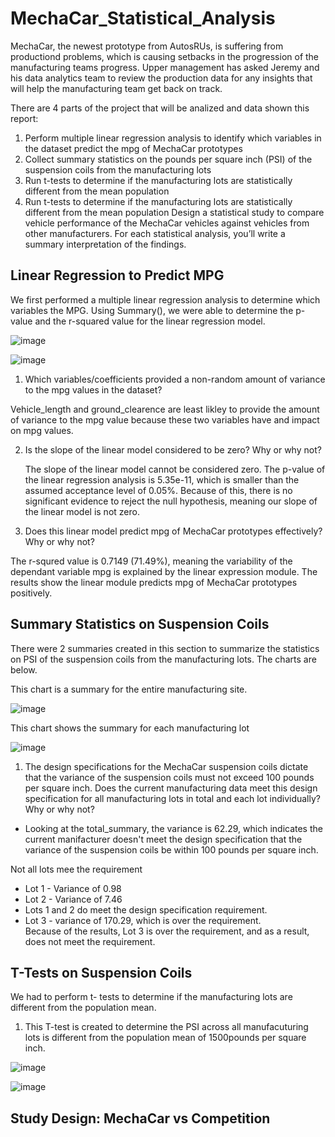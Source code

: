 # MechaCar_Statistical_Analysis

MechaCar, the newest prototype from AutosRUs, is suffering from productiond problems, which is causing setbacks in the progression of the manufacturing teams progress. Upper management has asked Jeremy and his data analytics team to review the production data for any insights that will help the manufacturing team get back on track.

There are 4 parts of the project that will be analized and data shown this report:

 1. Perform multiple linear regression analysis to identify which variables in the dataset predict the mpg of MechaCar prototypes
 2. Collect summary statistics on the pounds per square inch (PSI) of the suspension coils from the manufacturing lots
 3. Run t-tests to determine if the manufacturing lots are statistically different from the mean population
 4. Run t-tests to determine if the manufacturing lots are statistically different from the mean population
Design a statistical study to compare vehicle performance of the MechaCar vehicles against vehicles from other manufacturers. For each statistical analysis, you’ll write a summary interpretation of the findings.

## Linear Regression to Predict MPG

  We first performed a multiple linear regression analysis to determine which variables the MPG.  Using Summary(), we were able to determine the p-value and the r-squared value for the linear regression model.
  
![image](https://user-images.githubusercontent.com/94253815/158033587-6eec934f-a42c-4e64-b276-3b4dd51a3899.png)
  
![image](https://user-images.githubusercontent.com/94253815/158033735-28b59175-2130-4f95-9663-05e76c1cae53.png)

1. Which variables/coefficients provided a non-random amount of variance to the mpg values in the dataset?
 
  Vehicle_length and ground_clearence are least likley to provide the amount of variance to the mpg value because these two variables have and impact on mpg values.

2. Is the slope of the linear model considered to be zero? Why or why not?
 
   The slope of the linear model cannot be considered zero. The p-value of the linear regression analysis is 5.35e-11, which is smaller than the assumed acceptance level of    0.05%. Because of this, there is no significant evidence to reject the null hypothesis, meaning our slope of the linear model is not zero.

3.  Does this linear model predict mpg of MechaCar prototypes effectively? Why or why not?

   The r-squred value is 0.7149 (71.49%), meaning the variability of the dependant variable mpg is explained by the linear expression module. The results show the linear module predicts mpg of MechaCar prototypes positively.
   
## Summary Statistics on Suspension Coils

There were 2 summaries created in this section to summarize the statistics on PSI of the suspension coils from the manufacturing lots.  The charts are below.

This chart is a summary for the entire manufacturing site.

![image](https://user-images.githubusercontent.com/94253815/158034319-fb3e1da6-654d-421c-ad63-b4a49c14a6aa.png)


This chart shows the summary for each manufacturing lot

![image](https://user-images.githubusercontent.com/94253815/158034369-171b7857-ad5c-466e-be58-37a86970619b.png)

1. The design specifications for the MechaCar suspension coils dictate that the variance of the suspension coils must not exceed 100 pounds per square inch. Does the current manufacturing data meet this design specification for all manufacturing lots in total and each lot individually? Why or why not?

 - Looking at the total_summary, the variance is 62.29, which indicates the current manifacturer doesn't meet the design specification that the variance of the suspension coils be within 100 pounds per square inch.

Not all lots mee the requirement
 - Lot 1 - Variance of 0.98
 - Lot 2 - Variance of 7.46
 - Lots 1 and 2 do meet the design specification requirement.
 - Lot 3 - variance of 170.29, which is over the requirement.  
 Because of the results, Lot 3 is over the requirement, and as a result, does not meet the requirement.

## T-Tests on Suspension Coils

We had to perform t- tests to determine if the manufacturing lots are different from the population mean.

1. This T-test is created to determine the PSI across all manufacuturing lots is different from the population mean of 1500pounds per square inch.

![image](https://user-images.githubusercontent.com/94253815/158034873-86690d8f-a9c9-493d-8fde-6daa1b47ed1c.png)


![image](https://user-images.githubusercontent.com/94253815/158034948-c222a8c7-0b73-415b-9209-5f695afe3e72.png)















## Study Design: MechaCar vs Competition

